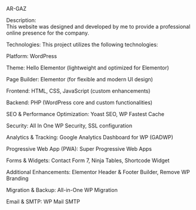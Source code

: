AR-GAZ

Description:  
This website was designed and developed by me to provide a professional online presence for the company. 

Technologies: 
This project utilizes the following technologies:

Platform: WordPress

Theme: Hello Elementor (lightweight and optimized for Elementor)

Page Builder: Elementor (for flexible and modern UI design)

Frontend: HTML, CSS, JavaScript (custom enhancements)

Backend: PHP (WordPress core and custom functionalities)

SEO & Performance Optimization: Yoast SEO, WP Fastest Cache

Security: All In One WP Security, SSL configuration

Analytics & Tracking: Google Analytics Dashboard for WP (GADWP)

Progressive Web App (PWA): Super Progressive Web Apps

Forms & Widgets: Contact Form 7, Ninja Tables, Shortcode Widget

Additional Enhancements: Elementor Header & Footer Builder, Remove WP Branding

Migration & Backup: All-in-One WP Migration

Email & SMTP: WP Mail SMTP
